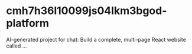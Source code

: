 # cmh7h36l10099js04lkm3bgod-platform
AI-generated project for chat: Build a complete, multi-page React website called ...
